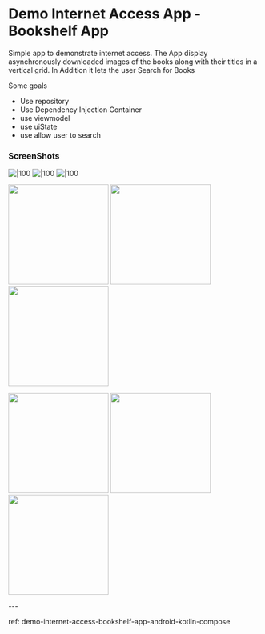 # Demo Internet Access App - Bookshelf App

Simple app to demonstrate internet access.
The App display asynchronously downloaded images of the books along with their titles in a vertical grid.
In Addition it lets the user Search for Books

Some goals
- Use repository
- Use Dependency Injection Container
- use viewmodel
- use uiState
- use allow user to search



### ScreenShots
![|100](screenshot_01.png) ![|100](screenshot_02.png) ![|100](screenshot_03.png)
<p style=float:left">
  <img src="screenshot_01.png" width="200" />
  <img src="screenshot_02.png" width="200" />
  <img src="screenshot_03.png" width="200" />
</p>
<p style=float:left">
  <img src="screenshot_04.png" width="200" />
  <img src="screenshot_05.png" width="200" />
  <img src="screenshot_06.png" width="200" />
</p>
---


ref: demo-internet-access-bookshelf-app-android-kotlin-compose
